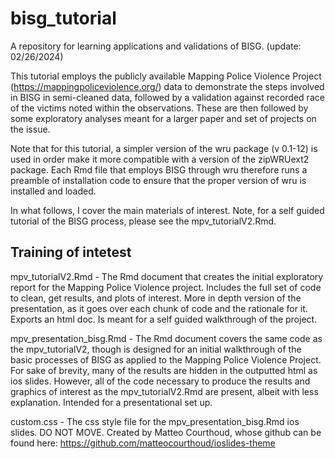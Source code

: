 # bisg_tutorial
A repository for learning applications and validations of BISG. (update: 02/26/2024)

This tutorial employs the publicly available Mapping Police Violence Project (https://mappingpoliceviolence.org/) data to demonstrate the steps involved in BISG in semi-cleaned data, followed by a  validation against recorded race of the victims noted within the observations. These are then followed by some exploratory analyses meant for a larger paper and set of projects on the issue.  

Note that for this tutorial, a simpler version of the wru package (v 0.1-12) is used in order make it more compatible with a version of the zipWRUext2 package. Each Rmd file that employs BISG through wru therefore runs a preamble of installation code to ensure that the proper version of wru is installed and loaded. 

In what follows, I cover the main materials of interest. Note, for a self guided tutorial of the BISG process, please see the mpv_tutorialV2.Rmd. 

## Training of intetest 

mpv_tutorialV2.Rmd - The Rmd document that creates the initial exploratory report for the Mapping Police Violence project. Includes the full set of code to clean, get results, and plots of interest. More in depth version of the presentation, as it goes over each chunk of code and the rationale for it. Exports an html doc. Is meant for a self guided walkthrough of the project. 

mpv_presentation_bisg.Rmd - The Rmd document covers the same code as the mpv_tutorialV2, though is designed for an initial walkthrough of the basic processes of BISG as applied to the Mapping Police Violence Project. For sake of brevity, many of the results are hidden in the outputted html as ios slides. However, all of the code necessary to produce the results and graphics of interest as the mpv_tutorialV2.Rmd are present, albeit with less explanation. Intended for a presentational set up. 

custom.css - The css style file for the mpv_presentation_bisg.Rmd ios slides. DO NOT MOVE. Created by Matteo Courthoud, whose github can be found here: https://github.com/matteocourthoud/ioslides-theme



